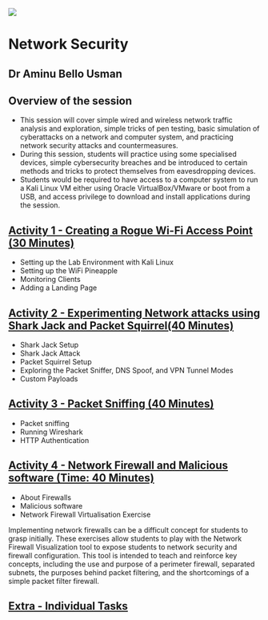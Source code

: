 ![](https://github.com/CS-Outreach-Session/Network-Security-/blob/main/images/ysj_HIoT.PNG)
# Network Security
## Dr Aminu Bello Usman
## Overview of the session 

* This session will cover simple wired and wireless network traffic analysis and exploration, simple tricks of pen testing, basic simulation of cyberattacks on a network and computer system, and practicing network security attacks and countermeasures. 
*  During this session, students will practice using some specialised devices, simple cybersecurity breaches and be introduced to certain methods and tricks to protect themselves from eavesdropping devices.
*  Students would be required to have access to a computer system to run a Kali Linux VM either using Oracle VirtualBox/VMware or boot from a USB, and access privilege to download and install applications during the session.
   
## [Activity 1 - Creating a Rogue Wi-Fi Access Point (30 Minutes)](https://github.com/CS-Outreach-Session/Network-Security-/tree/main/Creating%20a%20Rogue%20Wi-Fi%20Access%20Point)
 * Setting up the Lab Environment with Kali Linux
 * Setting up the WiFi Pineapple
 * Monitoring Clients
 * Adding a Landing Page

  
## [Activity 2 - Experimenting Network attacks using Shark Jack and Packet Squirrel(40 Minutes)](https://github.com/CS-Outreach-Session/Network-Security-/tree/main/Simulating%20network%20attacks%20using%20Shark%20Jack%20and%20Packet%20Squirrel)
* Shark Jack Setup
* Shark Jack Attack
* Packet Squirrel Setup
* Exploring the Packet Sniffer, DNS Spoof, and VPN Tunnel Modes
* Custom Payloads


## [Activity 3 - Packet Sniffing (40 Minutes)](https://github.com/CS-Outreach-Session/Network-Security-/tree/main/Packet%20Sniffing)
* Packet sniffing
* Running Wireshark
* HTTP Authentication


## [Activity 4 - Network Firewall and Malicious software (Time: 40 Minutes)](https://github.com/CS-Outreach-Session/Network-Security-/tree/main/Firewalls)
* About Firewalls
* Malicious software
* Network Firewall Virtualisation Exercise

Implementing network firewalls can be a difficult concept for students to grasp initially. These exercises allow students to play with the Network Firewall Visualization tool to expose students to network security and firewall configuration. This tool is intended to teach and reinforce key concepts, including the use and purpose of a perimeter firewall, separated subnets, the purposes behind packet filtering, and the shortcomings of a simple packet filter firewall.

## [Extra - Individual Tasks](https://github.com/CS-Outreach-Session/Network-Security-/tree/main/extra)
